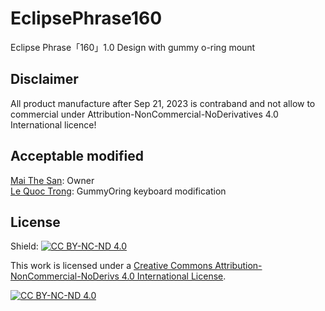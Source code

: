 # EclipsePhrase160
Eclipse Phrase「160」1.0 Design with gummy o-ring mount

## Disclaimer
All product manufacture after Sep 21, 2023 is contraband and not allow to commercial under Attribution-NonCommercial-NoDerivatives 4.0 International licence!

## Acceptable modified
[Mai The San](https://github.com/MaiTheSan): Owner <br />
[Le Quoc Trong](https://github.com/MysteryAssss): GummyOring keyboard modification

## License
Shield: [![CC BY-NC-ND 4.0][cc-by-nc-nd-shield]][cc-by-nc-nd]

This work is licensed under a
[Creative Commons Attribution-NonCommercial-NoDerivs 4.0 International License][cc-by-nc-nd].

[![CC BY-NC-ND 4.0][cc-by-nc-nd-image]][cc-by-nc-nd]

[cc-by-nc-nd]: http://creativecommons.org/licenses/by-nc-nd/4.0/
[cc-by-nc-nd-image]: https://licensebuttons.net/l/by-nc-nd/4.0/88x31.png
[cc-by-nc-nd-shield]: https://img.shields.io/badge/License-CC%20BY--NC--ND%204.0-lightgrey.svg
